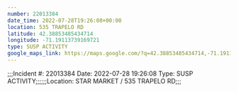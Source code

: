 ```yaml
---
number: 22013384
date_time: 2022-07-28T19:26:08+00:00
location: 535 TRAPELO RD
latitude: 42.38853485434714
longitude: -71.19113739169721
type: SUSP ACTIVITY
google_maps_link: https://maps.google.com/?q=42.38853485434714,-71.19113739169721
---
```


;;;Incident #: 22013384  Date: 2022-07-28 19:26:08   Type: SUSP ACTIVITY;;;;;;Location: STAR MARKET / 535 TRAPELO RD;;;
